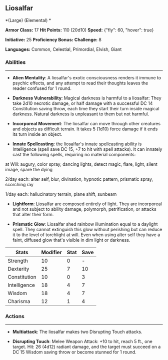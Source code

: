 ## Liosalfar
*(Large) (Elemental) *

**Armor Class:** 17
**Hit Points:** 110 (20d10)
**Speed:** {"fly": 60, "hover": true}

**Initiative:** 25
**Proficiency Bonus:**
**Challenge:** 8

**Languages:** Common, Celestial, Primordial, Elvish, Giant

### Abilities
 --- 
- **Alien Mentality**: A liosalfar's exotic consciousness renders it immune to psychic effects, and any attempt to read their thoughts leaves the reader confused for 1 round.

- **Darkness Vulnerability**: Magical darkness is harmful to a liosalfar: They take 2d10 necrotic damage, or half damage with a successful DC 14 Constitution saving throw, each time they start their turn inside magical darkness. Natural darkness is unpleasant to them but not harmful.

- **Incorporeal Movement**: The liosalfar can move through other creatures and objects as difficult terrain. It takes 5 (1d10) force damage if it ends its turn inside an object.

- **Innate Spellcasting**: the liosalfar's innate spellcasting ability is Intelligence (spell save DC 15, +7 to hit with spell attacks). It can innately cast the following spells, requiring no material components:

at Will: augury, color spray, dancing lights, detect magic, flare, light, silent image, spare the dying

2/day each: alter self, blur, divination, hypnotic pattern, prismatic spray, scorching ray

1/day each: hallucinatory terrain, plane shift, sunbeam

- **Lightform**: Liosalfar are composed entirely of light. They are incorporeal and not subject to ability damage, polymorph, petrification, or attacks that alter their form.

- **Prismatic Glow**: Liosalfar shed rainbow illumination equal to a daylight spell. They cannot extinguish this glow without perishing but can reduce it to the level of torchlight at will. Even when using alter self they have a faint, diffused glow that's visible in dim light or darkness.



| Stats | Modifier | Stat | Save
| ---- | ---- | ---- | ---- |
| Strength | 10 | 0 | - |
| Dexterity | 25 | 7 | 10 |
| Constitution | 10 | 0 | 3 |
| Intelligence | 18 | 4 | 7 |
| Wisdom | 18 | 4 | 7 |
| Charisma | 12 | 1 | 4 |

### Actions
 --- 
- **Multiattack**: The liosalfar makes two Disrupting Touch attacks.

- **Disrupting Touch**: Melee Weapon Attack: +10 to hit, reach 5 ft., one target. Hit: 26 (4d12) radiant damage, and the target must succeed on a DC 15 Wisdom saving throw or become stunned for 1 round.

